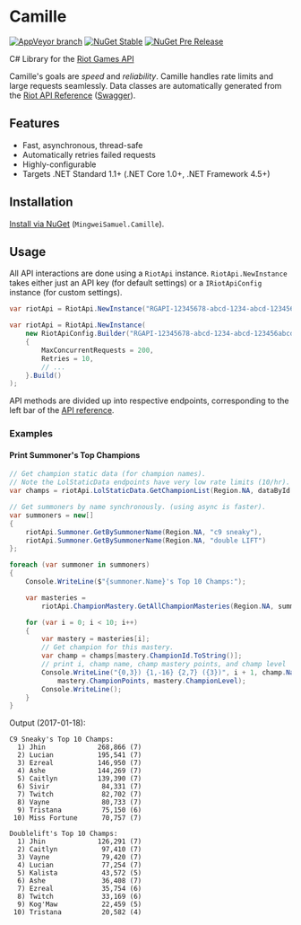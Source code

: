 # Camille

[![AppVeyor branch](https://img.shields.io/appveyor/ci/MingweiSamuel/Camille/master.svg?style=flat-square&logo=appveyor)](https://ci.appveyor.com/project/MingweiSamuel/Camille) [![NuGet Stable](https://img.shields.io/nuget/v/MingweiSamuel.Camille.svg?style=flat-square)]() [![NuGet Pre Release](https://img.shields.io/nuget/vpre/MingweiSamuel.Camille.svg?style=flat-square)]()

C# Library for the [Riot Games API](https://developer.riotgames.com/)

Camille's goals are _speed_ and _reliability_. Camille handles rate limits and large requests seamlessly. Data classes are automatically generated from the [Riot API Reference](https://developer.riotgames.com/api-methods/) ([Swagger](http://www.mingweisamuel.com/riotapi-schema/tool/)).

## Features

* Fast, asynchronous, thread-safe
* Automatically retries failed requests
* Highly-configurable
* Targets .NET Standard 1.1+ (.NET Core 1.0+, .NET Framework 4.5+)

## Installation

[Install via NuGet](https://www.nuget.org/packages/MingweiSamuel.Camille/) (`MingweiSamuel.Camille`).

## Usage

All API interactions are done using a `RiotApi` instance.
`RiotApi.NewInstance` takes either just an API key (for default settings) or a `IRiotApiConfig` instance (for custom settings).

```c#
var riotApi = RiotApi.NewInstance("RGAPI-12345678-abcd-1234-abcd-123456abcdef");
```
```c#
var riotApi = RiotApi.NewInstance(
    new RiotApiConfig.Builder("RGAPI-12345678-abcd-1234-abcd-123456abcdef")
    {
        MaxConcurrentRequests = 200,
        Retries = 10,
        // ...
    }.Build()
);
```

API methods are divided up into respective endpoints, corresponding to the left bar of the [API reference](https://developer.riotgames.com/api-methods/).

### Examples

#### Print Summoner's Top Champions

```c#
// Get champion static data (for champion names).
// Note the LolStaticData endpoints have very low rate limits (10/hr).
var champs = riotApi.LolStaticData.GetChampionList(Region.NA, dataById: true).Data;

// Get summoners by name synchronously. (using async is faster).
var summoners = new[]
{
    riotApi.Summoner.GetBySummonerName(Region.NA, "c9 sneaky"),
    riotApi.Summoner.GetBySummonerName(Region.NA, "double LIFT")
};

foreach (var summoner in summoners)
{
    Console.WriteLine($"{summoner.Name}'s Top 10 Champs:");

    var masteries =
        riotApi.ChampionMastery.GetAllChampionMasteries(Region.NA, summoner.Id);

    for (var i = 0; i < 10; i++)
    {
        var mastery = masteries[i];
        // Get champion for this mastery.
        var champ = champs[mastery.ChampionId.ToString()];
        // print i, champ name, champ mastery points, and champ level
        Console.WriteLine("{0,3}) {1,-16} {2,7} ({3})", i + 1, champ.Name,
            mastery.ChampionPoints, mastery.ChampionLevel);
        Console.WriteLine();
    }
}
```

Output (2017-01-18):
```
C9 Sneaky's Top 10 Champs:
  1) Jhin             268,866 (7)
  2) Lucian           195,541 (7)
  3) Ezreal           146,950 (7)
  4) Ashe             144,269 (7)
  5) Caitlyn          139,390 (7)
  6) Sivir             84,331 (7)
  7) Twitch            82,702 (7)
  8) Vayne             80,733 (7)
  9) Tristana          75,150 (6)
 10) Miss Fortune      70,757 (7)

Doublelift's Top 10 Champs:
  1) Jhin             126,291 (7)
  2) Caitlyn           97,410 (7)
  3) Vayne             79,420 (7)
  4) Lucian            77,254 (7)
  5) Kalista           43,572 (5)
  6) Ashe              36,408 (7)
  7) Ezreal            35,754 (6)
  8) Twitch            33,169 (6)
  9) Kog'Maw           22,459 (5)
 10) Tristana          20,582 (4)
 
 ```
